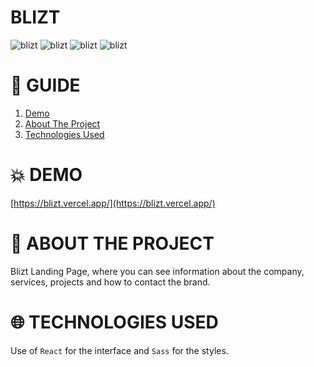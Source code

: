 # **BLIZT**

![blizt](https://res.cloudinary.com/dos3i5jqy/image/upload/v1672705456/landing-blizt-react/landing_aoyy9g.jpg)
![blizt](https://res.cloudinary.com/dos3i5jqy/image/upload/v1672705456/landing-blizt-react/landing_2_rcu09g.jpg)
![blizt](https://res.cloudinary.com/dos3i5jqy/image/upload/v1675550345/landing-blizt-react/blizt1dark_nd6bqr.jpg)
![blizt](https://res.cloudinary.com/dos3i5jqy/image/upload/v1675550417/landing-blizt-react/blizt2dark_gpkmt4.jpg)

# **🧾 GUIDE**

<ol>
     <li><a href="#demo">Demo</a></li>
     <li><a href="#about-the-project">About The Project</a></li>
     <li><a href="#technologies-used">Technologies Used</a></li>
</ol>

# **💥 DEMO**

[https://blizt.vercel.app/](https://blizt.vercel.app/)

# **💬 ABOUT THE PROJECT**

Blizt Landing Page, where you can see information about the company, services, projects and how to contact the brand.

# **🌐 TECHNOLOGIES USED**

Use of `React` for the interface and `Sass` for the styles.
